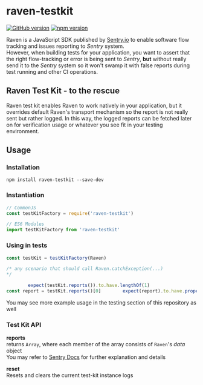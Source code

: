 # raven-testkit
[![GitHub version](https://badge.fury.io/gh/wix%2Fraven-testkit.svg)](https://badge.fury.io/gh/wix%2Fraven-testkit)
[![npm version](https://badge.fury.io/js/raven-testkit.svg)](https://badge.fury.io/js/raven-testkit)

Raven is a JavaScript SDK published by [Sentry.io](https://docs.sentry.io/clients/) to enable software flow tracking and issues reporting to *Sentry* system.<br>
However, when building tests for your application, you want to assert that the right flow-tracking or error is being sent to *Sentry*, **but** without really send it to the *Sentry* system so it won't swamp it with false reports during test running and other CI operations.

## Raven Test Kit - to the rescue
Raven test kit enables Raven to work natively in your application, but it overrides default Raven's transport mechanism so the report is not really sent but rather logged. In this way, the logged reports can be fetched later on for verification usage or whatever you see fit in your testing environment.

## Usage
### Installation
```
npm install raven-testkit --save-dev
```
### Instantiation
```javascript
// CommonJS 
const testKitFactory = require('raven-testkit')

// ES6 Modules
import testKitFactory from 'raven-testkit'
```
### Using in tests
```javascript
const testKit = testKitFactory(Raven)

/* any scenario that should call Raven.catchException(...) 
*/

        expect(testKit.reports()).to.have.lengthOf(1)
const report = testKit.reports()[0]        expect(report).to.have.property('release').to.equal('test')
```

You may see more example usage in the testing section of this repository as well

### Test Kit API
**reports**<br>
returns `Array`, where each member of the array consists of `Raven`'s *data* object<br>
You may refer to [Sentry Docs](https://docs.sentry.io/clients/) for further explanation and details

**reset**<br>
Resets and clears the current test-kit instance logs


